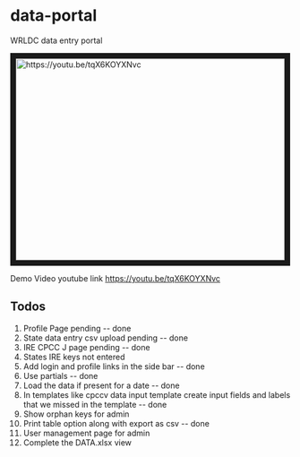 
# data-portal
WRLDC data entry portal

<a href="http://www.youtube.com/watch?feature=player_embedded&v=tqX6KOYXNvc">
<img src="http://img.youtube.com/vi/tqX6KOYXNvc/0.jpg" 
alt="https://youtu.be/tqX6KOYXNvc" width="480" height="360" border="10" /></a>

Demo Video youtube link https://youtu.be/tqX6KOYXNvc

## Todos
1. Profile Page pending -- done
2. State data entry csv upload pending -- done
3. IRE CPCC J page pending -- done
4. States IRE keys not entered
5. Add login and profile links in the side bar -- done
6. Use partials -- done
7. Load the data if present for a date -- done
8. In templates like cpccv data input template create input fields and labels that we missed in the template -- done
9. Show orphan keys for admin
10. Print table option along with export as csv -- done
11. User management page for admin
12. Complete the DATA.xlsx view